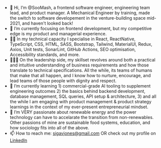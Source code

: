 - 👋 Hi, I’m @SooMash, a frontend software engineer, engineering team lead, and product manager. A Mechanical Engineer by training, made the switch to software developement in the venture-building space mid-2021, and haven't looked back!
- 👀 I’m currently focusing on frontend development, but my competitive edge is my product and managerial experience.
- 👷‍♂️ In my technical capacity I specialise in React, ReactNative, TypeScript, CSS, HTML, SASS, Bootstrap, Tailwind, MaterialUI, Redux, Axios, Unit tests, SonarLint, GitHub Actions, SEO optimisation, Accessibility standards, and more.
- 👨🏻‍💼 On the leadership side, my skillset revolves around both a practical and intuitive understanding of business requirements and how those translate to technical specifications. All the while, its teams of humans that make that all happen, and I know how to nurture, encourage, and lead teams of those people with dignity and respect.
- 🌱 I’m currently learning 1) commercial-grade AI tooling to supplement engineering outcomes 2) the basics behind backend development, database management, SQL queries, API setup & architecture, 3) and all the while I am engaging with product management & product strategy learnings in the context of my ever-present entrepreneurial mindset.
- 💞️ I’m VERY passionate about renewable energy and the power technology can have to accelarate the transition from non-renewables. Other passions of mine are sustainable food systems, education, and how sociology fits into all of the above.
- 📫 How to reach me:
  sigavjones@gmail.com
  OR
  check out my profile on [LinkedIn](https://www.linkedin.com/in/simon-g-jones)
